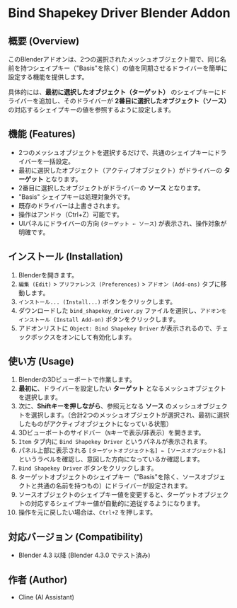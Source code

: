 # Bind Shapekey Driver Blender Addon

## 概要 (Overview)

このBlenderアドオンは、2つの選択されたメッシュオブジェクト間で、同じ名前を持つシェイプキー（"Basis"を除く）の値を同期させるドライバーを簡単に設定する機能を提供します。

具体的には、**最初に選択したオブジェクト（ターゲット）** のシェイプキーにドライバーを追加し、そのドライバーが **2番目に選択したオブジェクト（ソース）** の対応するシェイプキーの値を参照するように設定します。

## 機能 (Features)

*   2つのメッシュオブジェクトを選択するだけで、共通のシェイプキーにドライバーを一括設定。
*   最初に選択したオブジェクト（アクティブオブジェクト）がドライバーの **ターゲット** となります。
*   2番目に選択したオブジェクトがドライバーの **ソース** となります。
*   "Basis" シェイプキーは処理対象外です。
*   既存のドライバーは上書きされます。
*   操作はアンドゥ（Ctrl+Z）可能です。
*   UIパネルにドライバーの方向 (`ターゲット ← ソース`) が表示され、操作対象が明確です。

## インストール (Installation)

1.  Blenderを開きます。
2.  `編集 (Edit)` > `プリファレンス (Preferences)` > `アドオン (Add-ons)` タブに移動します。
3.  `インストール... (Install...)` ボタンをクリックします。
4.  ダウンロードした `bind_shapekey_driver.py` ファイルを選択し、`アドオンをインストール (Install Add-on)` ボタンをクリックします。
5.  アドオンリストに `Object: Bind Shapekey Driver` が表示されるので、チェックボックスをオンにして有効化します。

## 使い方 (Usage)

1.  Blenderの3Dビューポートで作業します。
2.  **最初に**、ドライバーを設定したい **ターゲット** となるメッシュオブジェクトを選択します。
3.  次に、**Shiftキーを押しながら**、参照元となる **ソース** のメッシュオブジェクトを選択します。（合計2つのメッシュオブジェクトが選択され、最初に選択したものがアクティブオブジェクトになっている状態）
4.  3Dビューポートのサイドバー（`N`キーで表示/非表示）を開きます。
5.  `Item` タブ内に `Bind Shapekey Driver` というパネルが表示されます。
6.  パネル上部に表示される `[ターゲットオブジェクト名] ← [ソースオブジェクト名]` というラベルを確認し、意図した方向になっているか確認します。
7.  `Bind Shapekey Driver` ボタンをクリックします。
8.  ターゲットオブジェクトのシェイプキー（"Basis"を除く、ソースオブジェクトと共通の名前を持つもの）にドライバーが設定されます。
9.  ソースオブジェクトのシェイプキー値を変更すると、ターゲットオブジェクトの対応するシェイプキー値が自動的に追従するようになります。
10. 操作を元に戻したい場合は、`Ctrl+Z` を押します。

## 対応バージョン (Compatibility)

*   Blender 4.3 以降 (Blender 4.3.0 でテスト済み)

## 作者 (Author)

*   Cline (AI Assistant)
